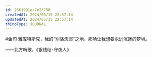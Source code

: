 ```yaml
---
id: 2561991ea7e23758
createdAt: 2024/05/15 22:57:14
updatedAt: 2024/05/15 22:57:14
thinoType: JOURNAL
---
```

#金句 雅库特斯克，我的“别洛沃耶”之地，那场让我想要永远沉迷的梦境。

——北方哨歌，《银线结-守夜人》